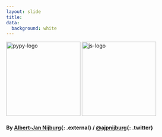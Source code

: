 ```yaml
---
layout: slide
title:
data:
  background: white
---
```


<img style= "border: 0px; box-shadow: none; height: 200px" src="http://pypy.org/image/pypy-logo.png" alt="pypy-logo">
<img style= "border: 0px; box-shadow: none; height: 200px" src="http://classroom.w3devcampus.com/pluginfile.php/27684/course/summary/logo_JavaScript.png" alt="js-logo">

#### By [Albert-Jan Nijburg](http://elliotthauser.com){: .external} / [@ajpnijburg](http://twitter.com/hauspoor){: .twitter}
